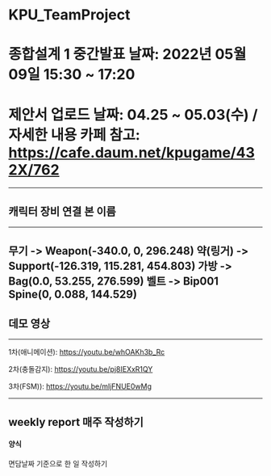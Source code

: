 # KPU_TeamProject

# 종합설계 1 중간발표 날짜: 2022년 05월 09일 15:30 ~ 17:20
# 제안서 업로드 날짜: 04.25 ~ 05.03(수) / 자세한 내용 카페 참고: https://cafe.daum.net/kpugame/432X/762


---
## 캐릭터 장비 연결 본 이름
---
무기 -> Weapon(-340.0, 0, 296.248)
약(링거) -> Support(-126.319, 115.281, 454.803)
가방 -> Bag(0.0, 53.255, 276.599)
벨트 -> Bip001 Spine(0, 0.088, 144.529)
---

## 데모 영상
-------------
1차(애니메이션): https://youtu.be/whOAKh3b_Rc

2차(충돌감지): https://youtu.be/pj8IEXxR1QY

3차(FSM)): https://youtu.be/mIjFNUE0wMg

---
## **weekly report 매주 작성하기**

#### 양식
면담날짜 기준으로 한 일 작성하기
